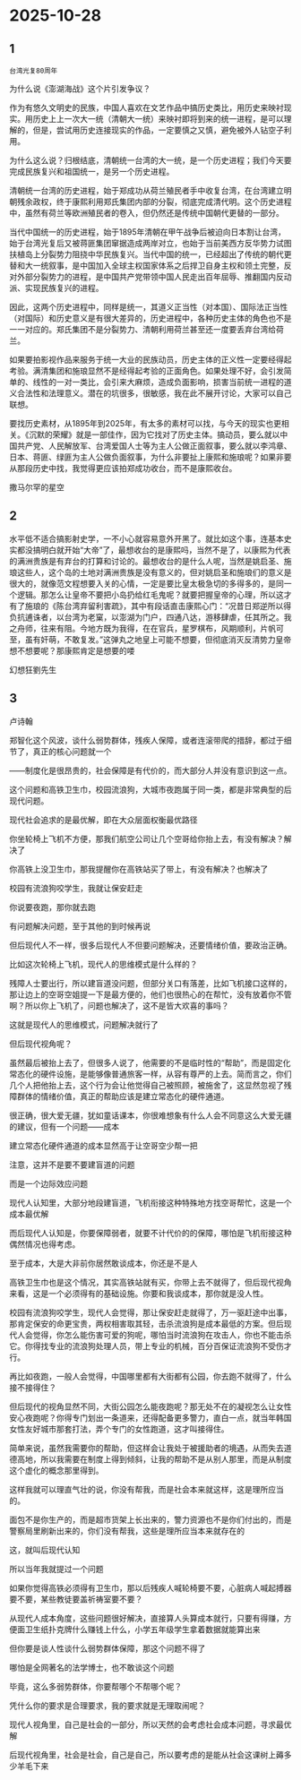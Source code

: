 # 2025-10-28

## 1

`台湾光复80周年` 

为什么说《澎湖海战》这个片引发争议？

作为有悠久文明史的民族，中国人喜欢在文艺作品中搞历史类比，用历史来映衬现实。用历史上上一次大一统（清朝大一统）来映衬即将到来的统一进程，是可以理解的，但是，尝试用历史连接现实的作品，一定要慎之又慎，避免被外人钻空子利用。

为什么这么说？归根结底，清朝统一台湾的大一统，是一个历史进程；我们今天要完成民族复兴和祖国统一，是另一个历史进程。

清朝统一台湾的历史进程，始于郑成功从荷兰殖民者手中收复台湾，在台湾建立明朝残余政权，终于康熙利用郑氏集团内部的分裂，彻底完成清代明。这个历史进程中，虽然有荷兰等欧洲殖民者的卷入，但仍然还是传统中国朝代更替的一部分。

当代中国统一的历史进程，始于1895年清朝在甲午战争后被迫向日本割让台湾，始于台湾光复后又被蒋匪集团窜据造成两岸对立，也始于当前美西方反华势力试图扶植岛上分裂势力阻挠中华民族复兴。当代中国的统一，已经超出了传统的朝代更替和大一统叙事，是中国加入全球主权国家体系之后捍卫自身主权和领土完整，反对外部分裂势力的进程，是中国共产党带领中国人民走出百年屈辱、推翻国内反动派、实现民族复兴的进程。

因此，这两个历史进程中，同样是统一，其道义正当性（对本国）、国际法正当性（对国际）和历史意义是有很大差异的，历史进程中，各种历史主体的角色也不是一一对应的。郑氏集团不是分裂势力、清朝利用荷兰甚至还一度要丢弃台湾给荷兰。

如果要拍影视作品来服务于统一大业的民族动员，历史主体的正义性一定要经得起考验。满清集团和施琅显然不是经得起考验的正面角色。如果处理不好，会引发简单的、线性的一对一类比，会引来大麻烦，造成负面影响，损害当前统一进程的道义合法性和法理意义。潜在的坑很多，很敏感，我在此不展开讨论，大家可以自己联想。

要找历史素材，从1895年到2025年，有太多的素材可以找，与今天的现实也更相关。《沉默的荣耀》就是一部佳作，因为它找对了历史主体。搞动员，要么就以中国共产党、人民解放军、台湾爱国人士等为主人公做正面叙事，要么就以李鸿章、日本、蒋匪、绿匪为主人公做负面叙事，为什么非要扯上康熙和施琅呢？如果非要从那段历史中找，我觉得更应该拍郑成功收台，而不是康熙收台。

撒马尔罕的星空

## 2

水平低不适合搞影射史学，一不小心就容易意外开黑了。就比如这个事，连基本史实都没搞明白就开始“大帝”了，最想收台的是康熙吗，当然不是了，以康熙为代表的满洲贵族是有弃台的打算和讨论的。最想收台的是什么人呢，当然是姚启圣、施琅这些人，这个岛的土地对满洲贵族是没有意义的，但对姚启圣和施琅们的意义是很大的，就像范文程想要入关的心情，一定是要比皇太极急切的多得多的，是同一个逻辑。那怎么让皇帝不要把小岛扔给红毛鬼呢？就要把握皇帝的心理，所以这才有了施琅的《陈台湾弃留利害疏》，其中有段话直击康熙心门：“况昔日郑逆所以得负抗逋诛者，以台湾为老窠，以澎湖为门户，四通八达，游移肆虐，任其所之。我之舟师，往来有阻。今地方既为我得，在在官兵，星罗棋布，风期顺利，片帆可至，虽有奸萌，不敢复发。”这弹丸之地皇上可能不想要，但彻底消灭反清势力皇帝想不想要呢？那康熙肯定是想要的喽

幻想狂劉先生

## 3

卢诗翰

郑智化这个风波，谈什么弱势群体，残疾人保障，或者连滚带爬的措辞，都过于细节了，真正的核心问题就一个

——制度化是很昂贵的，社会保障是有代价的，而大部分人并没有意识到这一点。

这个问题和高铁卫生巾，校园流浪狗，大城市夜跑属于同一类，都是非常典型的后现代问题。

现代社会追求的是最优解，即在大众层面权衡最优路径

你坐轮椅上飞机不方便，那我们航空公司让几个空哥给你抬上去，有没有解决？解决了

你高铁上没卫生巾，那我提醒你在高铁站买了带上，有没有解决？也解决了

校园有流浪狗咬学生，我就让保安赶走

你说要夜跑，那你就去跑

有问题解决问题，至于其他的到时候再说

但后现代人不一样，很多后现代人不但要问题解决，还要情绪价值，要政治正确。

比如这次轮椅上飞机，现代人的思维模式是什么样的？

残障人士要出行，所以建盲道没问题，但部分关口有落差，比如飞机接口这样的，那让边上的空哥空姐提一下是最方便的，他们也很热心的在帮忙，没有放着你不管啊？所以你上飞机了，问题也解决了，这不是皆大欢喜的事吗？

这就是现代人的思维模式，问题解决就行了

但后现代视角呢？

虽然最后被抬上去了，但很多人说了，他需要的不是临时性的“帮助”，而是固定化常态化的硬件设施，是能够像普通旅客一样，从容有尊严的上去。简而言之，你们几个人把他抬上去，这个行为会让他觉得自己被照顾，被施舍了，这显然忽视了残障群体的情绪价值，真正的帮助应该是建立常态化的硬件通道。

很正确，很大爱无疆，犹如童话课本，你很难想象有什么人会不同意这么大爱无疆的建议，但有一个问题——成本

建立常态化硬件通道的成本显然高于让空哥空少帮一把

注意，这并不是要不要建盲道的问题

而是一个边际效应问题

现代人认知里，大部分地段建盲道，飞机衔接这种特殊地方找空哥帮忙，这是一个成本最优解

而后现代人认知是，你要保障弱者，就要不计代价的的保障，哪怕是飞机衔接这种偶然情况也得考虑。

至于成本，大是大非前你居然敢谈成本，你还是不是人

高铁卫生巾也是这个情况，其实高铁站就有买，你带上去不就得了，但后现代视角来看，这是一个必须得有的基础设施。你要和我谈成本，那你就是没人性。

校园有流浪狗咬学生，现代人会觉得，那让保安赶走就得了，万一驱赶途中出事，那肯定保安的命更宝贵，两权相害取其轻，击杀流浪狗是成本最低的方案。但后现代人会觉得，你怎么能伤害可爱的狗呢，哪怕当时流浪狗在攻击人，你也不能击杀它。你得找专业的流浪狗处理人员，带上专业的机械，百分百保证流浪狗不受伤才行。

再比如夜跑，一般人会觉得，中国哪里都有大街都有公园，你去跑不就得了，什么接不接得住？

但后现代的视角显然不同，大街公园怎么能夜跑呢？那无处不在的凝视怎么让女性安心夜跑呢？你得专门划出一条道来，还得配备更多警力，直白一点，就当年韩国女性友好城市那套打法，弄个专门的女性跑道，这才叫接得住。

简单来说，虽然我需要你的帮助，但这样会让我处于被援助者的境遇，从而失去道德高地，所以我需要在制度上得到倾斜，让我的帮助不是从别人那里，而是从制度这个虚化的概念那里得到。

这样我就可以理直气壮的说，你没有帮我，而是社会本来就这样，这是理所应当的。

面包不是你生产的，而是超市货架上长出来的，警力资源也不是你们付出的，而是警察局里刷新出来的，你们没有帮我，这些是理所应当本来就存在的

这，就叫后现代认知

所以当年我就提过一个问题

如果你觉得高铁必须得有卫生巾，那以后残疾人喊轮椅要不要，心脏病人喊起搏器要不要，某些教徒要盖祈祷室要不要？

从现代人成本角度，这些问题很好解决，直接算人头算成本就行，只要有得赚，方便面卫生纸扑克牌什么赚钱上什么，小学五年级学生拿着数据就能算出来

但你要是谈人性谈什么弱势群体保障，那这个问题不得了

哪怕是全网著名的法学博士，也不敢谈这个问题

毕竟，这么多弱势群体，你要帮哪个不帮哪个呢？

凭什么你的要求是合理要求，我的要求就是无理取闹呢？

现代人视角里，自己是社会的一部分，所以天然的会考虑社会成本问题，寻求最优解

后现代视角里，社会是社会，自己是自己，所以要考虑的是能从社会这课树上薅多少羊毛下来

